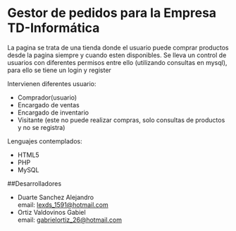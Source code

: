 Gestor de pedidos para la Empresa TD-Informática
=========
La pagina se trata de una tienda  donde el usuario puede comprar productos desde la pagina siempre y cuando esten disponibles. Se lleva un control de usuarios con diferentes permisos entre ello (utilizando consultas en mysql), para ello se tiene un login y register

Intervienen diferentes usuario:
- Comprador(usuario)
- Encargado de ventas
- Encargado de inventario
- Visitante (este no puede realizar compras, solo consultas de productos y no se registra)


Lenguajes contemplados:
- HTML5
- PHP
- MySQL






##Desarrolladores
* Duarte Sanchez Alejandro  
   email: lexds_1591@hotmail.com
* Ortiz Valdovinos Gabiel    
   email: gabrielortiz_26@hotmail.com
